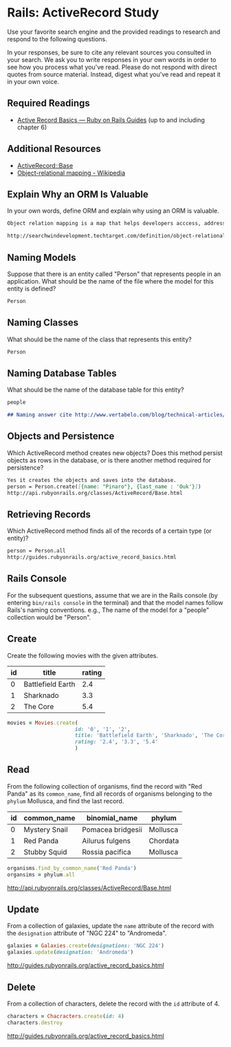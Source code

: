 # Rails: ActiveRecord Study

Use your favorite search engine and the provided readings to research and
respond to the following questions.

In your responses, be sure to cite any relevant sources you consulted in your
search. We ask you to write responses in your own words in order to see how you
process what you've read. Please do not respond with direct quotes from source
material. Instead, digest what you've read and repeat it in your own voice.

## Required Readings

-   [Active Record Basics — Ruby on Rails Guides](http://guides.rubyonrails.org/active_record_basics.html)
    (up to and including chapter 6)

## Additional Resources
-   [ActiveRecord::Base](http://api.rubyonrails.org/classes/ActiveRecord/Base.html)
-   [Object-relational mapping - Wikipedia](https://en.wikipedia.org/wiki/Object-relational_mapping)

## Explain Why an ORM Is Valuable

In your own words, define ORM and explain why using an ORM is valuable.

```md
Object relation mapping is a map that helps developers acccess, address, and manipulate objects. For example in our Tic Tac Toe game we created objects with functions and accessed the data by module.exports {} and require '../filepath'. Using ORM is valuable to object oriented coding for example Javscript and Ruby we're currently learning. It also help a lot with traceability and creating/editing code.

http://searchwindevelopment.techtarget.com/definition/object-relational-mapping
```

## Naming Models

Suppose that there is an entity called "Person" that represents people in an
application. What should be the name of the file where the model for this entity
is defined?

```md
Person
```

## Naming Classes

What should be the name of the class that represents this entity?

```md
Person
```

## Naming Database Tables

What should be the name of the database table for this entity?

```md
people
```

```md
## Naming answer cite http://www.vertabelo.com/blog/technical-articles/naming-conventions-in-database-modeling
```

## Objects and Persistence

Which ActiveRecord method creates new objects? Does this method persist objects
as rows in the database, or is there another method required for persistence?

```md
Yes it creates the objects and saves into the database.
person = Person.create([{name: "Pinaro"}, {last_name : 'Ouk'}])
http://api.rubyonrails.org/classes/ActiveRecord/Base.html
```

## Retrieving Records

Which ActiveRecord method finds all of the records of a certain type (or
entity)?

```md
person = Person.all
http://guides.rubyonrails.org/active_record_basics.html
```

## Rails Console

For the subsequent questions, assume that we are in the Rails console (by
entering `bin/rails console` in the terminal) and that the model names follow
Rails's naming conventions.  e.g., The name of the model for a "people"
collection would be "Person".

## Create

Create the following movies with the given attributes.

| id | title | rating |
| --- | --- | --- |
| 0 | Battlefield Earth | 2.4 |
| 1 | Sharknado | 3.3 |
| 2 | The Core | 5.4 |

```ruby
movies = Movies.create(
                      id: '0', '1', '2',
                      title: 'Battlefield Earth', 'Sharknado', 'The Core',
                      rating: '2.4', '3.3', '5.4'
                      )
```

## Read

From the following collection of organisms, find the record with "Red Panda" as
its `common_name`, find all records of organisms belonging to the `phylum`
Mollusca, and find the last record.

| id | common_name | binomial_name | phylum |
| --- | --- | --- | --- |
| 0 | Mystery Snail | Pomacea bridgesii | Mollusca |
| 1 | Red Panda | Ailurus fulgens | Chordata |
| 2 | Stubby Squid | Rossia pacifica | Mollusca |

```ruby
organisms.find_by_common_name('Red Panda')
organsims = phylum.all
```
http://api.rubyonrails.org/classes/ActiveRecord/Base.html


## Update

From a collection of galaxies, update the `name` attribute of the record with
the `designation` attribute of "NGC 224" to "Andromeda".

```ruby
galaxies = Galaxies.create(designations: 'NGC 224')
galaxies.update(designation: 'Andromeda')
```
http://guides.rubyonrails.org/active_record_basics.html

## Delete
From a collection of characters, delete the record with the `id` attribute of 4.

```ruby
characters = Chacracters.create(id: 4)
characters.destroy
```
http://guides.rubyonrails.org/active_record_basics.html
